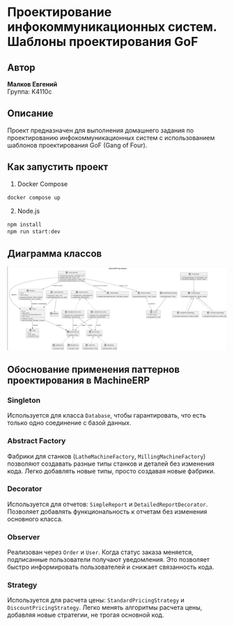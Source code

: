 # Проектирование инфокоммуникационных систем. Шаблоны проектирования GoF

## Автор

**Малков Евгений**  
Группа: K4110c

## Описание

Проект предназначен для выполнения домашнего задания по проектированию инфокоммуникационных систем с использованием шаблонов проектирования GoF (Gang of Four).

## Как запустить проект

1. Docker Compose

```bash
docker compose up
```

2. Node.js

```bash
npm install
npm run start:dev
```

## Диаграмма классов

![Диаграмма классов](./attachments/Screenshot_8.png)

## Обоснование применения паттернов проектирования в MachineERP

### Singleton

Используется для класса `Database`, чтобы гарантировать, что есть только одно соединение с базой данных.

### Abstract Factory

Фабрики для станков (`LatheMachineFactory`, `MillingMachineFactory`) позволяют создавать разные типы станков и деталей без изменения кода. Легко добавлять новые типы, просто создавая новые фабрики.

### Decorator

Используется для отчетов: `SimpleReport` и `DetailedReportDecorator`. Позволяет добавлять функциональность к отчетам без изменения основного класса.

### Observer

Реализован через `Order` и `User`. Когда статус заказа меняется, подписанные пользователи получают уведомления. Это позволяет быстро информировать пользователей и снижает связанность кода.

### Strategy

Используется для расчета цены: `StandardPricingStrategy` и `DiscountPricingStrategy`. Легко менять алгоритмы расчета цены, добавляя новые стратегии, не трогая основной код.
